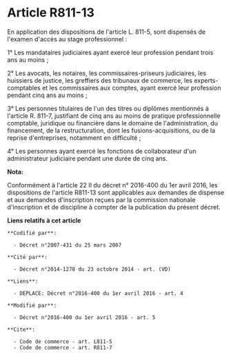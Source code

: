 # Article R811-13

En application des dispositions de l'article L. 811-5, sont dispensés de l'examen d'accès au stage professionnel : 

1° Les mandataires judiciaires ayant exercé leur profession pendant trois ans au moins ; 

2° Les avocats, les notaires, les commissaires-priseurs judiciaires, les huissiers de justice, les greffiers des tribunaux de
commerce, les experts-comptables et les commissaires aux comptes, ayant exercé leur profession pendant cinq ans au moins ; 

3° Les personnes titulaires de l'un des titres ou diplômes mentionnés à l'article R. 811-7, justifiant de cinq ans au moins
de pratique professionnelle comptable, juridique ou financière dans le domaine de l'administration, du financement, de la
restructuration, dont les fusions-acquisitions, ou de la reprise d'entreprises, notamment en difficulté ; 

4° Les personnes ayant exercé les fonctions de collaborateur d'un administrateur judiciaire pendant une durée de cinq ans.

**Nota:**

Conformément à l'article 22 II du décret n° 2016-400 du 1er avril 2016, les dispositions de l'article R811-13  sont
applicables aux demandes de dispense et aux demandes d'inscription reçues par la commission nationale d'inscription et de
discipline à compter de la publication du présent décret.

**Liens relatifs à cet article**

	**Codifié par**:

	  - Décret n°2007-431 du 25 mars 2007

	**Cité par**:

	  - Décret n°2014-1278 du 23 octobre 2014 - art. (VD)

	**Liens**:

	  - DEPLACE: Décret n°2016-400 du 1er avril 2016 - art. 4

	**Modifié par**:

	  - Décret n°2016-400 du 1er avril 2016 - art. 5

	**Cite**:

	  - Code de commerce - art. L811-5
	  - Code de commerce - art. R811-7
